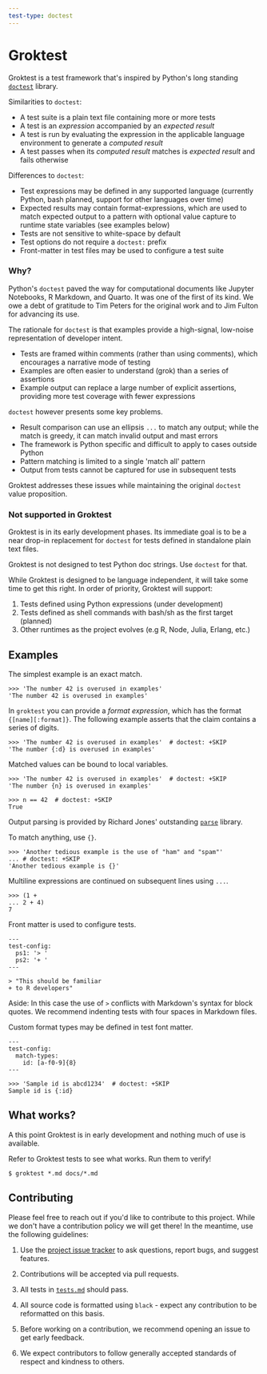 ```yaml
---
test-type: doctest
---
```


# Groktest

Groktest is a test framework that's inspired by Python's long standing
[`doctest`](https://docs.python.org/3/library/doctest.html) library.

Similarities to `doctest`:

- A test suite is a plain text file containing more or more tests
- A test is an *expression* accompanied by an *expected result*
- A test is run by evaluating the expression in the applicable
  language environment to generate a *computed result*
- A test passes when its *computed result* matches is *expected result*
  and fails otherwise

Differences to `doctest`:

- Test expressions may be defined in any supported language (currently
  Python, bash planned, support for other languages over time)
- Expected results may contain format-expressions, which are used to
  match expected output to a pattern with optional value capture to
  runtime state variables (see examples below)
- Tests are not sensitive to white-space by default
- Test options do not require a `doctest:` prefix
- Front-matter in test files may be used to configure a test suite

### Why?

Python's `doctest` paved the way for computational documents like
Jupyter Notebooks, R Markdown, and Quarto. It was one of the first of
its kind. We owe a debt of gratitude to Tim Peters for the original
work and to Jim Fulton for advancing its use.

The rationale for `doctest` is that examples provide a high-signal,
low-noise representation of developer intent.

- Tests are framed within comments (rather than using comments), which
  encourages a narrative mode of testing
- Examples are often easier to understand (grok) than a series of
  assertions
- Example output can replace a large number of explicit assertions,
  providing more test coverage with fewer expressions

`doctest` however presents some key problems.

- Result comparison can use an ellipsis `...` to match any output; while
  the match is greedy, it can match invalid output and mast errors
- The framework is Python specific and difficult to apply to cases
  outside Python
- Pattern matching is limited to a single 'match all' pattern
- Output from tests cannot be captured for use in subsequent tests

Groktest addresses these issues while maintaining the original `doctest`
value proposition.

### Not supported in Groktest

Groktest is in its early development phases. Its immediate goal is to be
a near drop-in replacement for `doctest` for tests defined in standalone
plain text files.

Groktest is not designed to test Python doc strings. Use `doctest` for
that.

While Groktest is designed to be language independent, it will take some
time to get this right. In order of priority, Groktest will support:

1. Tests defined using Python expressions (under development)
2. Tests defined as shell commands with bash/sh as the first target (planned)
3. Other runtimes as the project evolves (e.g R, Node, Julia, Erlang,
   etc.)

## Examples

The simplest example is an exact match.

    >>> 'The number 42 is overused in examples'
    'The number 42 is overused in examples'

In `groktest` you can provide a *format expression*, which has the
format `{[name][:format]}`. The following example asserts that the claim
contains a series of digits.

    >>> 'The number 42 is overused in examples'  # doctest: +SKIP
    'The number {:d} is overused in examples'

Matched values can be bound to local variables.

    >>> 'The number 42 is overused in examples'  # doctest: +SKIP
    'The number {n} is overused in examples'

    >>> n == 42  # doctest: +SKIP
    True

Output parsing is provided by Richard Jones' outstanding
[`parse`](https://github.com/r1chardj0n3s/parse) library.

To match anything, use `{}`.

    >>> 'Another tedious example is the use of "ham" and "spam"'
    ... # doctest: +SKIP
    'Another tedious example is {}'

Multiline expressions are continued on subsequent lines using `...`.

    >>> (1 +
    ... 2 + 4)
    7

Front matter is used to configure tests.

    ---
    test-config:
      ps1: '> '
      ps2: '+ '
    ---

    > "This should be familiar
    + to R developers"

Aside: In this case the use of `>` conflicts with Markdown's syntax for
block quotes. We recommend indenting tests with four spaces in Markdown
files.

Custom format types may be defined in test font matter.

    ---
    test-config:
      match-types:
        id: [a-f0-9]{8}
    ---

    >>> 'Sample id is abcd1234'  # doctest: +SKIP
    Sample id is {:id}

## What works?

A this point Groktest is in early development and nothing much of use is
available.

Refer to Groktest tests to see what works. Run them to verify!

    $ groktest *.md docs/*.md

## Contributing

Please feel free to reach out if you'd like to contribute to this
project. While we don't have a contribution policy we will get there! In
the meantime, use the following guidelines:

1. Use the [project issue
   tracker](https://github.com/gar1t/groktest/issues) to ask questions,
   report bugs, and suggest features.

2. Contributions will be accepted via pull requests.

3. All tests in [`tests.md`](tests.md) should pass.

4. All source code is formatted using `black` - expect any contribution
   to be reformatted on this basis.

5. Before working on a contribution, we recommend opening an issue to
   get early feedback.

6. We expect contributors to follow generally accepted standards of
   respect and kindness to others.
